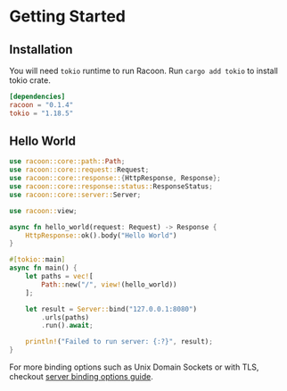# Getting Started

## Installation

You will need `tokio` runtime to run Racoon. Run `cargo add tokio` to install tokio crate.

```toml
[dependencies]
racoon = "0.1.4"
tokio = "1.18.5"
```

## Hello World

```rust
use racoon::core::path::Path;
use racoon::core::request::Request;
use racoon::core::response::{HttpResponse, Response};
use racoon::core::response::status::ResponseStatus;
use racoon::core::server::Server;

use racoon::view;

async fn hello_world(request: Request) -> Response {
    HttpResponse::ok().body("Hello World")
}

#[tokio::main]
async fn main() {
    let paths = vec![
        Path::new("/", view!(hello_world))
    ];

    let result = Server::bind("127.0.0.1:8080")
        .urls(paths)
        .run().await;

    println!("Failed to run server: {:?}", result);
}
```

For more binding options such as Unix Domain Sockets or with TLS, checkout [server binding options guide](server-binding-options.md).

